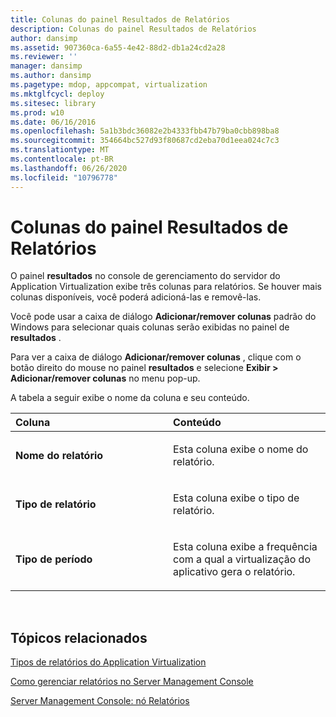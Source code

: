 ```yaml
---
title: Colunas do painel Resultados de Relatórios
description: Colunas do painel Resultados de Relatórios
author: dansimp
ms.assetid: 907360ca-6a55-4e42-88d2-db1a24cd2a28
ms.reviewer: ''
manager: dansimp
ms.author: dansimp
ms.pagetype: mdop, appcompat, virtualization
ms.mktglfcycl: deploy
ms.sitesec: library
ms.prod: w10
ms.date: 06/16/2016
ms.openlocfilehash: 5a1b3bdc36082e2b4333fbb47b79ba0cbb898ba8
ms.sourcegitcommit: 354664bc527d93f80687cd2eba70d1eea024c7c3
ms.translationtype: MT
ms.contentlocale: pt-BR
ms.lasthandoff: 06/26/2020
ms.locfileid: "10796778"
---
```

# Colunas do painel Resultados de Relatórios


O painel **resultados** no console de gerenciamento do servidor do Application Virtualization exibe três colunas para relatórios. Se houver mais colunas disponíveis, você poderá adicioná-las e removê-las.

Você pode usar a caixa de diálogo **Adicionar/remover colunas** padrão do Windows para selecionar quais colunas serão exibidas no painel de **resultados** .

Para ver a caixa de diálogo **Adicionar/remover colunas** , clique com o botão direito do mouse no painel **resultados** e selecione **Exibir &gt; Adicionar/remover colunas** no menu pop-up.

A tabela a seguir exibe o nome da coluna e seu conteúdo.

<table>
<colgroup>
<col width="50%" />
<col width="50%" />
</colgroup>
<thead>
<tr class="header">
<th align="left">Coluna</th>
<th align="left">Conteúdo</th>
</tr>
</thead>
<tbody>
<tr class="odd">
<td align="left"><p><strong>Nome do relatório</strong></p></td>
<td align="left"><p>Esta coluna exibe o nome do relatório.</p></td>
</tr>
<tr class="even">
<td align="left"><p><strong>Tipo de relatório</strong></p></td>
<td align="left"><p>Esta coluna exibe o tipo de relatório.</p></td>
</tr>
<tr class="odd">
<td align="left"><p><strong>Tipo de período</strong></p></td>
<td align="left"><p>Esta coluna exibe a frequência com a qual a virtualização do aplicativo gera o relatório.</p></td>
</tr>
</tbody>
</table>

 

## Tópicos relacionados


[Tipos de relatórios do Application Virtualization](application-virtualization-report-types.md)

[Como gerenciar relatórios no Server Management Console](how-to-manage-reports-in-the-server-management-console.md)

[Server Management Console: nó Relatórios](server-management-console-reports-node.md)

 

 





